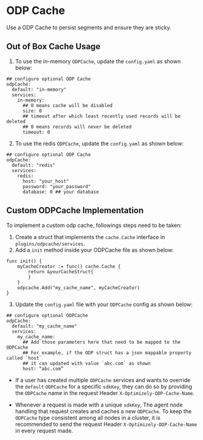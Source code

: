 # ODP Cache
Use a ODP Cache to persist segments and ensure they are sticky. 

## Out of Box Cache Usage

1. To use the in-memory `ODPCache`, update the `config.yaml` as shown below:
```
## configure optional ODP Cache
odpCache:
  default: "in-memory"
  services:
    in-memory: 
      ## 0 means cache will be disabled
      size: 0
      ## timeout after which least recently used records will be deleted
      ## 0 means records will never be deleted
      timeout: 0
```

2. To use the redis `ODPCache`, update the `config.yaml` as shown below:
```
## configure optional ODP Cache
odpCache:
  default: "redis"
  services:
    redis: 
      host: "your_host"
      password: "your_password"
      database: 0 ## your database
```

## Custom ODPCache Implementation

To implement a custom odp cache, followings steps need to be taken:
1. Create a struct that implements the `cache.Cache` interface in `plugins/odpcache/services`.
2. Add a `init` method inside your ODPCache file as shown below:
```
func init() {
	myCacheCreator := func() cache.Cache {
		return &yourCacheStruct{
		}
	}
	odpcache.Add("my_cache_name", myCacheCreator)
}
```
3. Update the `config.yaml` file with your `ODPCache` config as shown below:

```
## configure optional ODPCache
odpCache:
  default: "my_cache_name"
  services:
    my_cache_name: 
      ## Add those parameters here that need to be mapped to the ODPCache
      ## For example, if the ODP struct has a json mappable property called `host`
      ## it can updated with value `abc.com` as shown
      host: “abc.com”
```
- If a user has created multiple `ODPCache` services and wants to override the `default` `ODPCache` for a specific `sdkKey`, they can do so by providing the `ODPCache` name in the request Header `X-Optimizely-ODP-Cache-Name`.

- Whenever a request is made with a unique `sdkKey`, The agent node handling that request creates and caches a new `ODPCache`. To keep the `ODPCache` type consistent among all nodes in a cluster, it is recommended to send the request Header `X-Optimizely-ODP-Cache-Name` in every request made.
